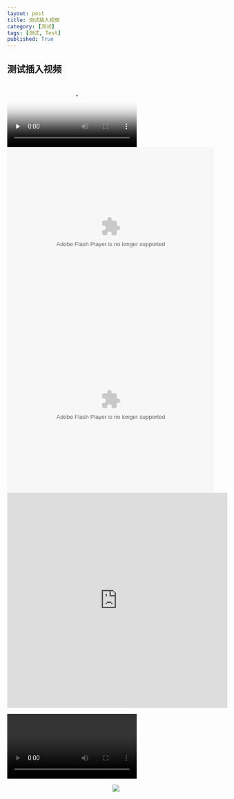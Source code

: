 ```yaml
---
layout: post
title: 测试插入视频
category: [测试]
tags: [测试, Test]
published: True
---
```



## 测试插入视频 ##

<video id="video" controls="" preload="none" poster="http://media.w3.org/2010/05/sintel/poster.png">
      <source id="mp4" src="http://media.w3.org/2010/05/sintel/trailer.mp4" type="video/mp4">
      <source id="webm" src="http://media.w3.org/2010/05/sintel/trailer.webm" type="video/webm">
      <source id="ogv" src="http://media.w3.org/2010/05/sintel/trailer.ogv" type="video/ogg">
      <p>Your user agent does not support the HTML5 Video element.</p>
    </video>


<embed src="http://www.tudou.com/v/wUATiI0ul_k/&bid=05&resourceId=0_05_05_99/v.swf" type="application/x-shockwave-flash" allowscriptaccess="always" allowfullscreen="true" wmode="opaque" width="480" height="400">

<embed src="http://player.youku.com/player.php/sid/XNjIwMzUwNTg0/v.swf" allowFullScreen="true" quality="high" width="480" height="400" align="middle" allowScriptAccess="always" type="application/x-shockwave-flash">

<iframe height=498 width=510 src="http://player.youku.com/embed/XNjcyMDU4Njg0" frameborder="0" allowfullscreen></iframe>

![](https://github.com/vingeart/vingeart.github.io/raw/master/public/img/U3D模拟暗黑泰瑞尔翅膀效果.mp4)

<center>
			<img src="/public/img/U3D模拟暗黑泰瑞尔翅膀效果.mp4"></center>